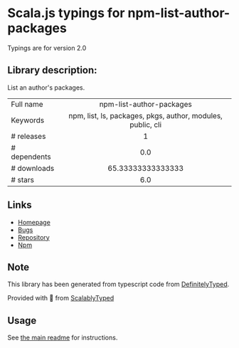 
# Scala.js typings for npm-list-author-packages

Typings are for version 2.0

## Library description:
List an author's packages.

|                    |                 |
| ------------------ | :-------------: |
| Full name          | npm-list-author-packages |
| Keywords           | npm, list, ls, packages, pkgs, author, modules, public, cli |
| # releases         | 1 |
| # dependents       | 0.0 |
| # downloads        | 65.33333333333333 |
| # stars            | 6.0 |

## Links
- [Homepage](https://github.com/kgryte/npm-list-author-packages#readme)
- [Bugs](https://github.com/kgryte/npm-list-author-packages/issues)
- [Repository](https://github.com/kgryte/npm-list-author-packages)
- [Npm](https://www.npmjs.com/package/npm-list-author-packages)
    


## Note
This library has been generated from typescript code from [DefinitelyTyped](https://definitelytyped.org).

Provided with :purple_heart: from [ScalablyTyped](https://github.com/oyvindberg/ScalablyTyped)

## Usage
See [the main readme](../../readme.md) for instructions.


